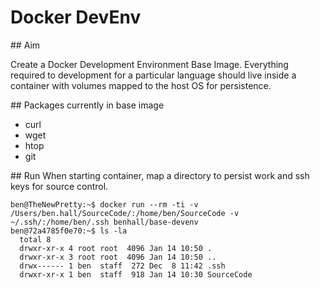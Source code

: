 # Docker DevEnv

## Aim

Create a Docker Development Environment Base Image. Everything required to development for a particular language should live inside a container with volumes mapped to the host OS for persistence. 

## Packages currently in base image
* curl 
* wget
* htop
* git

## Run
When starting container, map a directory to persist work and ssh keys for source control.

```
ben@TheNewPretty:~$ docker run --rm -ti -v /Users/ben.hall/SourceCode/:/home/ben/SourceCode -v ~/.ssh/:/home/ben/.ssh benhall/base-devenv
ben@72a4785f0e70:~$ ls -la
  total 8
  drwxr-xr-x 4 root root  4096 Jan 14 10:50 .
  drwxr-xr-x 3 root root  4096 Jan 14 10:50 ..
  drwx------ 1 ben  staff  272 Dec  8 11:42 .ssh
  drwxr-xr-x 1 ben  staff  918 Jan 14 10:30 SourceCode
```
